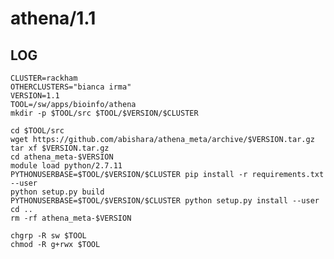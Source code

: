 athena/1.1
==========

LOG
---

    CLUSTER=rackham
    OTHERCLUSTERS="bianca irma"
    VERSION=1.1
    TOOL=/sw/apps/bioinfo/athena
    mkdir -p $TOOL/src $TOOL/$VERSION/$CLUSTER

    cd $TOOL/src
    wget https://github.com/abishara/athena_meta/archive/$VERSION.tar.gz
    tar xf $VERSION.tar.gz
    cd athena_meta-$VERSION
    module load python/2.7.11
    PYTHONUSERBASE=$TOOL/$VERSION/$CLUSTER pip install -r requirements.txt --user
    python setup.py build
    PYTHONUSERBASE=$TOOL/$VERSION/$CLUSTER python setup.py install --user
    cd ..
    rm -rf athena_meta-$VERSION

    chgrp -R sw $TOOL
    chmod -R g+rwx $TOOL
